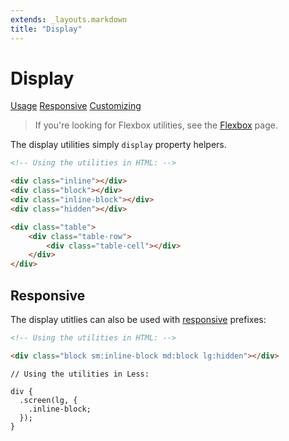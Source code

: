 ```yaml
---
extends: _layouts.markdown
title: "Display"
---
```


# Display

<div class="subnav">
    <a class="subnav-link" href="#usage">Usage</a>
    <a class="subnav-link" href="#responsive">Responsive</a>
    <a class="subnav-link" href="#customizing">Customizing</a>
</div>

> If you're looking for Flexbox utilities, see the [Flexbox](/flexbox) page.

The display utilities simply `display` property helpers.

```html
<!-- Using the utilities in HTML: -->

<div class="inline"></div>
<div class="block"></div>
<div class="inline-block"></div>
<div class="hidden"></div>

<div class="table">
    <div class="table-row">
        <div class="table-cell"></div>
    </div>
</div>
```

## Responsive

The display utitlies can also be used with <a href="/responsive">responsive</a> prefixes:

```html
<!-- Using the utilities in HTML: -->

<div class="block sm:inline-block md:block lg:hidden"></div>
```

```less
// Using the utilities in Less:

div {
  .screen(lg, {
    .inline-block;
  });
}
```
